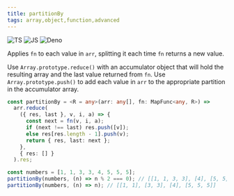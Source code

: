 ```yaml
---
title: partitionBy
tags: array,object,function,advanced
---
```


![TS](https://img.shields.io/badge/supports-typescript-blue.svg?style=flat-square)
![JS](https://img.shields.io/badge/supports-javascript-yellow.svg?style=flat-square)
![Deno](https://img.shields.io/badge/supports-deno-green.svg?style=flat-square)

Applies `fn` to each value in `arr`, splitting it each time `fn` returns a new value.

Use `Array.prototype.reduce()` with an accumulator object that will hold the resulting array and the last value returned from `fn`.
Use `Array.prototype.push()` to add each value in `arr` to the appropriate partition in the accumulator array.

```ts title="typescript"
const partitionBy = <R = any>(arr: any[], fn: MapFunc<any, R>) =>
  arr.reduce(
    ({ res, last }, v, i, a) => {
      const next = fn(v, i, a);
      if (next !== last) res.push([v]);
      else res[res.length - 1].push(v);
      return { res, last: next };
    },
    { res: [] }
  ).res;
```

```ts title="typescript"
const numbers = [1, 1, 3, 3, 4, 5, 5, 5];
partitionBy(numbers, (n) => n % 2 === 0); // [[1, 1, 3, 3], [4], [5, 5, 5]]
partitionBy(numbers, (n) => n); // [[1, 1], [3, 3], [4], [5, 5, 5]]
```
